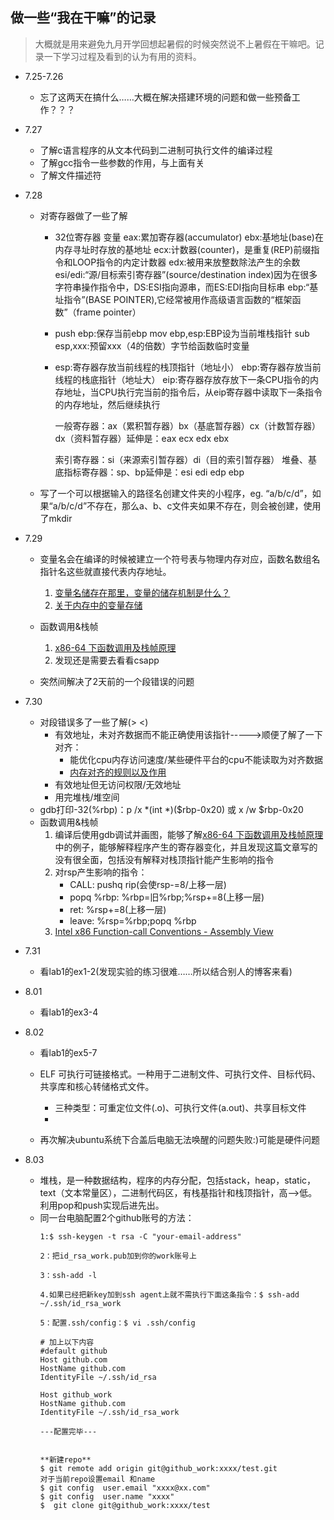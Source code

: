 ## 做一些“我在干嘛”的记录

> 大概就是用来避免九月开学回想起暑假的时候突然说不上暑假在干嘛吧。记录一下学习过程及看到的认为有用的资料。

+ 7.25-7.26
    * 忘了这两天在搞什么……大概在解决搭建环境的问题和做一些预备工作？？？
+ 7.27
    * 了解c语言程序的从文本代码到二进制可执行文件的编译过程
    * 了解gcc指令一些参数的作用，与上面有关
    * 了解文件描述符
+ 7.28
    * 对寄存器做了一些了解
        + 32位寄存器 变量
            eax:累加寄存器(accumulator)
            ebx:基地址(base)在内存寻址时存放的基地址
            ecx:计数器(counter)，是重复(REP)前缀指令和LOOP指令的内定计数器
            edx:被用来放整数除法产生的余数
            esi/edi:“源/目标索引寄存器”(source/destination index)因为在很多字符串操作指令中，DS:ESI指向源串，而ES:EDI指向目标串
            ebp:“基址指令”(BASE POINTER),它经常被用作高级语言函数的“框架函数”（frame pointer）
        + push ebp:保存当前ebp
            mov ebp,esp:EBP设为当前堆栈指针
            sub esp,xxx:预留xxx（4的倍数）字节给函数临时变量
        + esp:寄存器存放当前线程的栈顶指针（地址小）
            ebp:寄存器存放当前线程的栈底指针（地址大）
            eip:寄存器存放存放下一条CPU指令的内存地址，当CPU执行完当前的指令后，从eip寄存器中读取下一条指令的内存地址，然后继续执行

            一般寄存器：ax（累积暂存器）bx（基底暂存器）cx（计数暂存器）dx（资料暂存器）延伸是：eax ecx edx ebx

            索引寄存器：si（来源索引暂存器）di（目的索引暂存器）
            堆叠、基底指标寄存器：sp、bp延伸是：esi edi edp ebp

    * 写了一个可以根据输入的路径名创建文件夹的小程序，eg. “a/b/c/d”，如果“a/b/c/d”不存在，那么a、b、c文件夹如果不存在，则会被创建，使用了mkdir
+ 7.29
    * 变量名会在编译的时候被建立一个符号表与物理内存对应，函数名数组名指针名这些就直接代表内存地址。
        1. [变量名储存在那里，变量的储存机制是什么？](https://www.zhihu.com/question/34266997)
        2. [关于内存中的变量存储](https://zhuanlan.zhihu.com/p/26497398)

    * 函数调用&栈帧
        1. [x86-64 下函数调用及栈帧原理](https://zhuanlan.zhihu.com/p/27339191)
        2. 发现还是需要去看看csapp
    * 突然间解决了2天前的一个段错误的问题
+ 7.30
    * 对段错误多了一些了解(> <)
        + 有效地址，未对齐数据而不能正确使用该指针----->顺便了解了一下对齐：
            * 能优化cpu内存访问速度/某些硬件平台的cpu不能读取为对齐数据
            * [内存对齐的规则以及作用](http://www.cppblog.com/snailcong/archive/2009/03/16/76705.html)
        + 有效地址但无访问权限/无效地址
        + 用完堆栈/堆空间
    * gdb打印-32(%rbp)：p /x *(int *)($rbp-0x20)  或   x /w $rbp-0x20
    * 函数调用&栈帧
        1. 编译后使用gdb调试并画图，能够了解[x86-64 下函数调用及栈帧原理](https://zhuanlan.zhihu.com/p/27339191)中的例子，能够解释程序产生的寄存器变化，并且发现这篇文章写的没有很全面，包括没有解释对栈顶指针能产生影响的指令
        2. 对rsp产生影响的指令：
            + CALL: pushq rip(会使rsp-=8/上移一层)
            + popq %rbp: %rbp=旧%rbp;%rsp+=8(上移一层)
            + ret: %rsp+=8(上移一层)
            + leave: %rsp=%rbp;popq %rbp
        3. [Intel x86 Function-call Conventions - Assembly View](http://www.unixwiz.net/techtips/win32-callconv-asm.html)

    
+ 7.31
    * 看lab1的ex1-2(发现实验的练习很难……所以结合别人的博客来看)
+ 8.01
    * 看lab1的ex3-4
+ 8.02
    * 看lab1的ex5-7
    * ELF  可执行可链接格式。一种用于二进制文件、可执行文件、目标代码、共享库和核心转储格式文件。
        + 三种类型：可重定位文件(.o)、可执行文件(a.out)、共享目标文件
        + 
        
    * 再次解决ubuntu系统下合盖后电脑无法唤醒的问题失败:)可能是硬件问题
    
+ 8.03
    * 堆栈，是一种数据结构，程序的内存分配，包括stack，heap，static，text（文本常量区），二进制代码区，有栈基指针和栈顶指针，高-->低。利用pop和push实现后进先出。
    * 同一台电脑配置2个github账号的方法：
        ```
        1:$ ssh-keygen -t rsa -C "your-email-address"

        2：把id_rsa_work.pub加到你的work账号上 

        3：ssh-add -l
        
        4.如果已经把新key加到ssh agent上就不需执行下面这条指令：$ ssh-add ~/.ssh/id_rsa_work

        5：配置.ssh/config：$ vi .ssh/config

        # 加上以下内容
        #default github
        Host github.com
        HostName github.com
        IdentityFile ~/.ssh/id_rsa

        Host github_work
        HostName github.com
        IdentityFile ~/.ssh/id_rsa_work 

        ---配置完毕---


        **新建repo**
        $ git remote add origin git@github_work:xxxx/test.git
        对于当前repo设置email 和name
        $ git config  user.email "xxxx@xx.com"
        $ git config  user.name "xxxx"
        $  git clone git@github_work:xxxx/test
        ```
